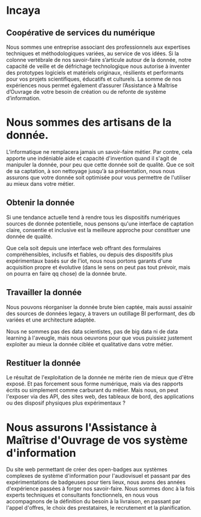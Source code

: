 # Incaya

## Coopérative de services du numérique
Nous sommes une entreprise associant des professionnels aux expertises techniques et méthodologiques variées, au service de vos idées.
Si la colonne vertébrale de nos savoir-faire s’articule autour de la donnée, notre capacité de veille et de défrichage technologique nous autorise à inventer des prototypes logiciels et matériels originaux, résilients et performants pour vos projets scientifiques, éducatifs et culturels.
La somme de nos expériences nous permet également d’assurer l’Assistance à Maîtrise d’Ouvrage de votre besoin de création ou de refonte de système d’information.

# Nous sommes des artisans de la donnée.

L'informatique ne remplacera jamais un savoir-faire métier. Par contre, cela apporte une indéniable aide et capacité d'invention quand il s'agit de manipuler la donnée, pour peu que cette donnée soit de qualité. Que ce soit de sa captation, à son nettoyage jusqu'à sa présentation, nous nous assurons que votre donnée soit optimisée pour vous permettre de l'utiliser au mieux dans votre métier.

## Obtenir la donnée

Si une tendance actuelle tend à rendre tous les dispositifs numériques sources de donnée potentielle, nous pensons qu'une interface de captation claire, consentie et inclusive est la meilleure approche pour constituer une donnée de qualité.

Que cela soit depuis une interface web offrant des formulaires compréhensibles, inclusifs et fiables, ou depuis des dispositifs plus expérimentaux basés sur de l'iot, nous nous portons garants d'une acquisition propre et évolutive (dans le sens on peut pas tout prévoir, mais on pourra en faire qq chose) de la donnée brute.


## Travailler la donnée

Nous pouvons réorganiser la donnée brute bien captée, mais aussi assainir des sources de données legacy, à travers un outillage BI performant, des db variées et une architecture adaptée.

Nous ne sommes pas des data scientistes, pas de big data ni de data learning à l'aveugle, mais nous oeuvrons pour que vous puissiez justement exploiter au mieux la donnée ciblée et qualitative dans votre métier.

## Restituer la donnée

Le résultat de l'exploitation de la donnée ne mérite rien de mieux que d'être exposé.
Et pas forcement sous forme numérique, mais via des rapports écrits ou simplement comme carburant du métier.
Mais nous, on peut l'exposer via des API, des sites web, des tableaux de bord, des applications ou des disposif physiques plus expérimentaux ?

# Nous assurons l'Assistance à Maîtrise d'Ouvrage de vos système d'information

Du site web permettant de créer des open-badges aux systèmes complexes de système d'information pour l'audiovisuel et passant par des expérimentations de badgeuses pour tiers lieux, nous avons des années d'expérience passées à forger nos savoir-faire.
Nous sommes donc à la fois experts techniques et consultants fonctionnels, en nous vous accompagnons de la définition du besoin à la livraison, en passant par l'appel d'offres, le choix des prestataires, le recrutement et la planification.
